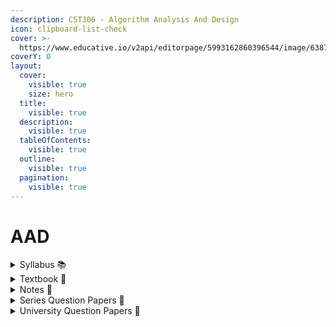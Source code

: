 ```yaml
---
description: CST306 - Algorithm Analysis And Design
icon: clipboard-list-check
cover: >-
  https://www.educative.io/v2api/editorpage/5993162860396544/image/6387039647825920
coverY: 0
layout:
  cover:
    visible: true
    size: hero
  title:
    visible: true
  description:
    visible: true
  tableOfContents:
    visible: true
  outline:
    visible: true
  pagination:
    visible: true
---
```


# AAD

<details>

<summary>Syllabus 📚</summary>

[CST306](https://drive.google.com/file/d/1LR86OhRV5Ro7uItDxil5g4XGeXuRSMMZ/view?usp=drive_link) 👈

</details>

<details>

<summary>Textbook 📖</summary>

[AAD Textbook](https://drive.google.com/drive/folders/1CDroLDQUkEis9Tabkg1thKmBljDXBBUO?usp=drive_link) 👈

</details>

<details>

<summary>Notes 📒</summary>

[AAD Notes](https://drive.google.com/drive/folders/1QntBPDtrHFj-MQFRQgC80yuU1b1-5oUP?usp=drive_link) 👈

</details>

<details>

<summary>Series Question Papers 📃</summary>

[AAD Series QPs](https://drive.google.com/drive/folders/1baZt2WESxi9slUEfvlAukBsqrbHDrCy7?usp=drive_link) 👈

</details>

<details>

<summary>University Question Papers 📄</summary>

[AAD PYQs](https://drive.google.com/drive/folders/1Lcwx_yRajJfBziYj5n0vtrPMvsJbS8Ai?usp=drive_link) 👈

</details>
